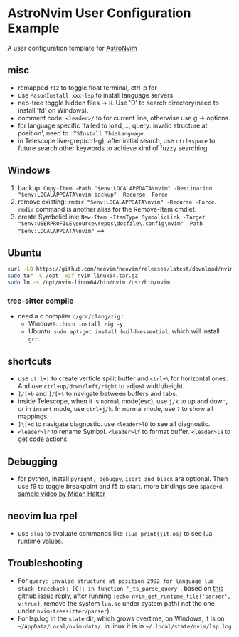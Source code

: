 # AstroNvim User Configuration Example

A user configuration template for [AstroNvim](https://github.com/AstroNvim/AstroNvim)


## misc

* remapped `f12` to toggle float terminal, ctrl-p for
* use `MasonInstall xxx-lsp` to install language servers.
* neo-tree toggle hidden files -> `H`. Use 'D' to search directory(need to install 'fd' on Windows).
* comment code: `<leader>/` to for current line, otherwise use g -> options.
* for language specific 'failed to load,..., query: invalid structure at position', need to `:TSInstall ThisLanguage`.
* in Telescope live-grep(ctrl-g), after initial search, use `ctrl+space` to future search other keywords to achieve kind of fuzzy searching.

## Windows

1. backup: `Copy-Item -Path "$env:LOCALAPPDATA\nvim" -Destination "$env:LOCALAPPDATA\nvim-backup" -Recurse -Force`
2. remove existing: `rmdir "$env:LOCALAPPDATA\nvim" -Recurse -Force`. `rmdir` command is another alias for the Remove-Item cmdlet.
3. create SymbolicLink: `New-Item -ItemType SymbolicLink -Target "$env:USERPROFILE\source\repos\dotfile\.config\nvim" -Path "$env:LOCALAPPDATA\nvim"` -->

## Ubuntu
```sh
curl -LO https://github.com/neovim/neovim/releases/latest/download/nvim-linux64.tar.gz
sudo tar -C /opt -xzf nvim-linux64.tar.gz
sudo ln -s /opt/nvim-linux64/bin/nvim /usr/bin/nvim
```

### tree-sitter compile

* need a c compiler `c/gcc/clang/zig` :
  * Windows: `choco install zig -y`
  * Ubuntu: `sudo apt-get install build-essential`, which will install `gcc`.

## shortcuts

* use `ctrl+|` to create verticle spilit buffer and `ctrl+\` for horizontal ones. And use `ctrl+up/down/left/right` to adjust width/height.
* `]/[+b` and `]/[+t` to navigate between buffers and tabs.
* inside Telescope, when it is `normal` mode(esc), use `j/k` to up and down, or in `insert` mode, use `ctrl+j/k`. In normal mode, use `?` to show all mappings.
* `]\[+d` to navigate diagnostic. use `<leader>lD` to see all diagnostic.
* `<leader>lr` to rename Symbol. `<leader>lf` to format buffer. `<leader>la` to get code actions.

## Debugging

* for python, install `pyright, debugpy`, `isort and black` are optional. Then use f9 to toggle breakpoint and f5 to start. more bindings see `space+d`. [sample video by Micah Halter](https://www.youtube.com/watch?v=04z9v0xMDkw)

## neovim lua rpel

* use `:lua` to evaluate commands like `:lua print(jit.os)` to see lua runtime values.

## Troubleshooting

* For `query: invalid structure at position 2992 for language lua stack traceback: [C]: in function '_ts_parse_query'`, based on [this github issue reply](https://github.com/LunarVim/LunarVim/issues/3680#issuecomment-1373552082), after running `:echo nvim_get_runtime_file('parser', v:true)`, remove the system `lua.so` under system path( not the one under `nvim-treesitter/parser`).
* For lsp.log in the `state` dir, which grows overtime, on Windows, it is on `~/AppData/Local/nvim-data/`. in linux it is in `~/.local/state/nvim/lsp.log`
